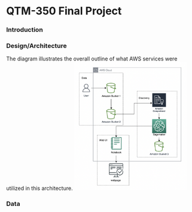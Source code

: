 # QTM-350 Final Project

### Introduction


### Design/Architecture
The diagram illustrates the overall outline of what AWS services were utilized in this architecture.
<img src="https://github.com/Flora-Chen6/qtm350_project/blob/main/architecture.png" width=60% height=60%>

### Data 
